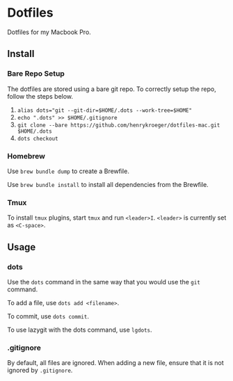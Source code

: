 # Dotfiles

Dotfiles for my Macbook Pro.

## Install

### Bare Repo Setup

The dotfiles are stored using a bare git repo. To correctly setup the repo,
follow the steps below.

1. `alias dots="git --git-dir=$HOME/.dots --work-tree=$HOME"`
2. `echo ".dots" >> $HOME/.gitignore`
3. `git clone --bare https://github.com/henrykroeger/dotfiles-mac.git $HOME/.dots`
4. `dots checkout`

### Homebrew

Use `brew bundle dump` to create a Brewfile.

Use `brew bundle install` to install all dependencies from the Brewfile.

### Tmux

To install `tmux` plugins, start `tmux` and run `<leader>I`. `<leader>` is
currently set as `<C-space>`.

## Usage

### dots

Use the `dots` command in the same way that you would use the `git` command.

To add a file, use `dots add <filename>`.

To commit, use `dots commit`.

To use lazygit with the dots command, use `lgdots`.

### .gitignore

By default, all files are ignored. When adding a new file, ensure that it is not
ignored by `.gitignore`.
